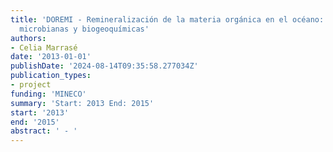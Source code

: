 ```yaml
---
title: 'DOREMI - Remineralización de la materia orgánica en el océano: Limitaciones
  microbianas y biogeoquímicas'
authors:
- Celia Marrasé
date: '2013-01-01'
publishDate: '2024-08-14T09:35:58.277034Z'
publication_types:
- project
funding: 'MINECO'
summary: 'Start: 2013 End: 2015'
start: '2013'
end: '2015'
abstract: ' - '
---
```

